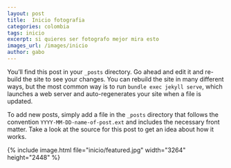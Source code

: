 ```yaml
---
layout: post
title:  Inicio fotografia
categories: colombia 
tags: inicio
excerpt: si quieres ser fotografo mejor mira esto
images_url: /images/inicio
author: gabo
---
```


You’ll find this post in your `_posts` directory. Go ahead and edit it and re-build the site to see your changes. You can rebuild the site in many different ways, but the most common way is to run `bundle exec jekyll serve`, which launches a web server and auto-regenerates your site when a file is updated.

To add new posts, simply add a file in the `_posts` directory that follows the convention `YYYY-MM-DD-name-of-post.ext` and includes the necessary front matter. Take a look at the source for this post to get an idea about how it works.

{% include image.html 
        file="inicio/featured.jpg" 
        width="3264"
        height="2448" 
    %}  